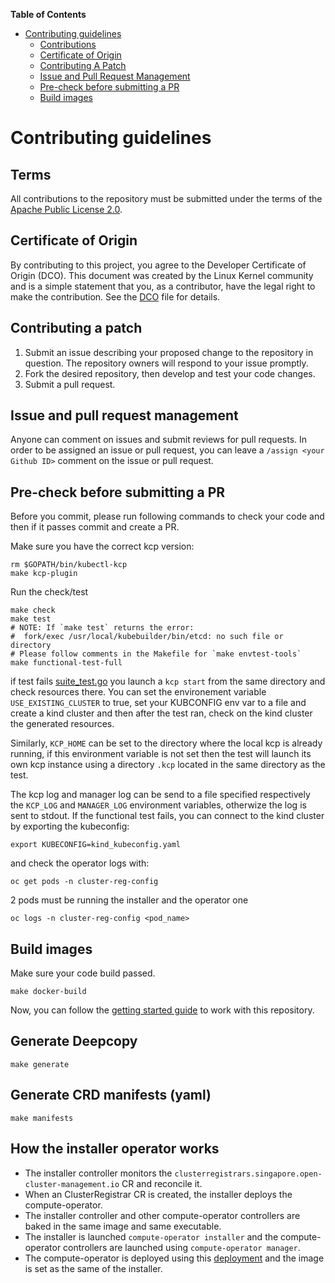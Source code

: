[comment]: # ( Copyright Red Hat )

**Table of Contents**

- [Contributing guidelines](#contributing-guidelines)
    - [Contributions](#contributions)
    - [Certificate of Origin](#certificate-of-origin)
    - [Contributing A Patch](#contributing-a-patch)
    - [Issue and Pull Request Management](#issue-and-pull-request-management)
    - [Pre-check before submitting a PR](#pre-check-before-submitting-a-pr)
    - [Build images](#build-images)

# Contributing guidelines

## Terms

All contributions to the repository must be submitted under the terms of the [Apache Public License 2.0](https://www.apache.org/licenses/LICENSE-2.0).

## Certificate of Origin

By contributing to this project, you agree to the Developer Certificate of Origin (DCO). This document was created by the Linux Kernel community and is a simple statement that you, as a contributor, have the legal right to make the contribution. See the [DCO](DCO) file for details.

## Contributing a patch

1. Submit an issue describing your proposed change to the repository in question. The repository owners will respond to your issue promptly.
2. Fork the desired repository, then develop and test your code changes.
3. Submit a pull request.

## Issue and pull request management

Anyone can comment on issues and submit reviews for pull requests. In order to be assigned an issue or pull request, you can leave a `/assign <your Github ID>` comment on the issue or pull request.

## Pre-check before submitting a PR

Before you commit, please run following commands to check your code and then if it passes commit and create a PR.

Make sure you have the correct kcp version:

```shell
rm $GOPATH/bin/kubectl-kcp
make kcp-plugin
```

Run the check/test
```shell
make check
make test
# NOTE: If `make test` returns the error:
#  fork/exec /usr/local/kubebuilder/bin/etcd: no such file or directory
# Please follow comments in the Makefile for `make envtest-tools`
make functional-test-full
```

if test fails [suite_test.go](controllers/cluster-registration/suite_test.go) you launch a `kcp start` from the same directory and check resources there. You can set the environement variable `USE_EXISTING_CLUSTER` to true, set your KUBCONFIG env var to a file and create a kind cluster and then after the test ran, check on the kind cluster the generated resources.

Similarly, `KCP_HOME` can be set to the directory where the local kcp is already running, if this environment variable is not set then the test will launch its own kcp instance using a directory `.kcp` located in the same directory as the test.

The kcp log and manager log can be send to a file specified respectively the `KCP_LOG` and `MANAGER_LOG` environment variables, otherwize the log is sent to stdout.
If the functional test fails, you can connect to the kind cluster by exporting the kubeconfig:

```shell
export KUBECONFIG=kind_kubeconfig.yaml
```

and check the operator logs with:

```shell
oc get pods -n cluster-reg-config
```
2 pods must be running the installer and the operator one

```shell
oc logs -n cluster-reg-config <pod_name>
```


## Build images

Make sure your code build passed.

```shell
make docker-build
```

Now, you can follow the [getting started guide](./README.md#getting-started) to work with this repository.

## Generate Deepcopy

```shell
make generate
```

## Generate CRD manifests (yaml)

```shell
make manifests
```

## How the installer operator works

- The installer controller monitors the `clusterregistrars.singapore.open-cluster-management.io` CR and reconcile it.
- When an ClusterRegistrar CR is created, the installer deploys the compute-operator.
- The installer controller and other compute-operator controllers are baked in the same image and same executable. 
- The installer is launched `compute-operator installer` and the compute-operator controllers are launched using `compute-operator manager`.
- The compute-operator is deployed using this [deployment](https://github.com/stolostron/compute-operator/blob/main/deploy/compute-operator/manager.yaml) and the image is set as the same of the installer.
